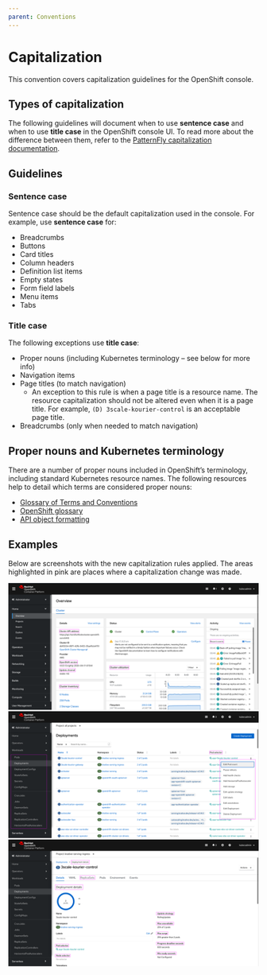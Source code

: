 ```yaml
---
parent: Conventions
---
```


# Capitalization

This convention covers capitalization guidelines for the OpenShift console.

## Types of capitalization

The following guidelines will document when to use **sentence case** and when to use **title case** in the OpenShift console UI. To read more about the difference between them, refer to the [PatternFly capitalization documentation](https://www.patternfly.org/v4/design-guidelines/content/capitalization).

## Guidelines

### Sentence case
Sentence case should be the default capitalization used in the console. For example, use **sentence case** for:
* Breadcrumbs
* Buttons
* Card titles
* Column headers
* Definition list items
* Empty states
* Form field labels
* Menu items
* Tabs

### Title case
The following exceptions use **title case**:
* Proper nouns (including Kubernetes terminology – see below for more info)
* Navigation items
* Page titles (to match navigation)
  * An exception to this rule is when a page title is a resource name. The resource capitalization should not be altered even when it is a page title. For example, `(D) 3scale-kourier-control` is an acceptable page title.
* Breadcrumbs (only when needed to match navigation)

## Proper nouns and Kubernetes terminology

There are a number of proper nouns included in OpenShift’s terminology, including standard Kubernetes resource names. The following resources help to detail which terms are considered proper nouns:
* [Glossary of Terms and Conventions](http://ccs-jenkins.gsslab.brq.redhat.com:8080/job/glossary-of-terms-and-conventions-for-product-documentation-branch-master/lastSuccessfulBuild/artifact/index.html#red_hat_openshift)
* [OpenShift glossary](https://github.com/openshift/openshift-docs/blob/master/contributing_to_docs/term_glossary.adoc)
* [API object formatting](https://github.com/openshift/openshift-docs/blob/master/contributing_to_docs/doc_guidelines.adoc#api-object-formatting)

## Examples
Below are screenshots with the new capitalization rules applied. The areas highlighted in pink are places where a capitalization change was made.

![example 1](../images/capitalization1.png)
![example 2](../images/capitalization2.png)
![example 3](../images/capitalization3.png)
